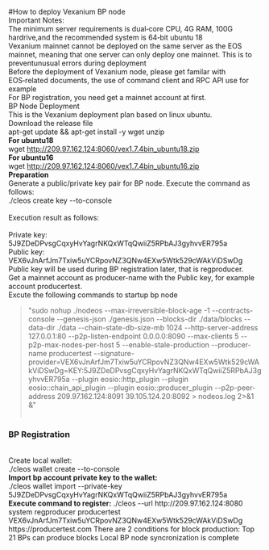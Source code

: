 #How to deploy Vexanium BP node<br>
Important Notes:<br>
The minimum server requirements is dual‑core CPU, 4G RAM, 100G hardrive,and the recommended system is 64‑bit ubuntu 18<br>
Vexanium  mainnet cannot be deployed on the same server as the EOS mainnet, meaning that one server can only deploy one mainnet. This is to preventunusual errors during deployment<br>
Before the deployment of Vexanium  node, please get familar with EOS‑related documents, the use of command client and RPC API use for example<br>
For BP registration, you need get a mainnet account at first.<br>
BP Node Deployment<br>
This is the Vexanium  deployment plan based on linux ubuntu. <br>
Download the release file<br>
apt-get update && apt-get install -y wget unzip<br>
<b>For ubuntu18</b><br>
wget http://209.97.162.124:8060/vex1.7.4bin_ubuntu18.zip <br>
<b>For ubuntu16</b><br>
 wget http://209.97.162.124:8060/vex1.7.4bin_ubuntu16.zip <br>
<b>Preparation</b><br>
Generate a public/private key pair for BP node. Execute the command as follows:<br>
./cleos create key --to-console<br><br>
Execution result as follows:<br><br>
Private key: 5J9ZDeDPvsgCqxyHvYagrNKQxWTqQwiiZ5RPbAJ3gyhvvER795a<br>
Public key: VEX6vJnArfJm7Txiw5uYCRpovNZ3QNw4EXw5Wtk529cWAkViDSwDg<br>
Public key will be used during BP registration later, that is regproducer.<br>
Get a mainnet account as producer-name with the  Public key, for example account  producertest.<br>
Excute the following commands to startup bp node
>"sudo nohup ./nodeos --max-irreversible-block-age -1 --contracts-console --genesis-json ./genesis.json  --blocks-dir ./data/blocks   --data-dir ./data --chain-state-db-size-mb 1024 --http-server-address 127.0.0.1:80 --p2p-listen-endpoint 0.0.0.0:8090 --max-clients 5 --p2p-max-nodes-per-host 5 --enable-stale-production --producer-name producertest --signature-provider=VEX6vJnArfJm7Txiw5uYCRpovNZ3QNw4EXw5Wtk529cWAkViDSwDg=KEY:5J9ZDeDPvsgCqxyHvYagrNKQxWTqQwiiZ5RPbAJ3gyhvvER795a --plugin eosio::http_plugin --plugin eosio::chain_api_plugin --plugin eosio::producer_plugin --p2p-peer-address 209.97.162.124:8091  39.105.124.20:8092 > nodeos.log 2>&1 &"
<br><br>
<h3>BP Registration</h3><br>
Create local wallet: <br>
./cleos  wallet create --to-console<br>
<b>Import bp account private key to the wallet:</b><br>
./cleos wallet import --private-key 5J9ZDeDPvsgCqxyHvYagrNKQxWTqQwiiZ5RPbAJ3gyhvvER795a <br>
<b>Execute command to register:</b>
./cleos --url http://209.97.162.124:8080 system regproducer producertest VEX6vJnArfJm7Txiw5uYCRpovNZ3QNw4EXw5Wtk529cWAkViDSwDg https://producertest.com
There are 2 conditions for block production:
Top 21 BPs can produce blocks
Local BP node syncronization is complete
